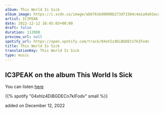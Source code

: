```yaml
---
album: This World Is Sick
album_image: https://i.scdn.co/image/ab67616d0000b273d71584c4a1a9a03aca6b9362
artist: IC3PEAK
date: 2022-12-12 16:45:03+00:00
draft: false
duration: 112000
preview_url: null
spotify_url: https://open.spotify.com/track/04xhIz4DiBGDECn7kIFodv
title: This World Is Sick
translationKey: This World Is Sick
type: music
---
```


## IC3PEAK on the album This World Is Sick

You can listen [here](https://open.spotify.com/track/04xhIz4DiBGDECn7kIFodv)

{{% spotify "04xhIz4DiBGDECn7kIFodv" small %}}

added on December 12, 2022